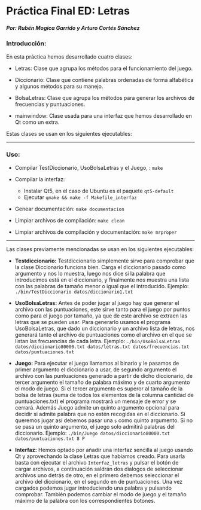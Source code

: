 # Práctica Final ED:  Letras
##### Por:  Rubén Mogica Garrido y Arturo Cortés Sánchez

### Introducción: 

En esta práctica hemos desarrollado cuatro clases: 

* Letras: Clase que agrupa los métodos para el funcionamiento del juego.

* Diccionario: Clase que contiene palabras ordenadas de forma alfabética y algunos métodos para su manejo. 

* BolsaLetras: Clase que agrupa los métodos para generar los archivos de frecuencias y puntuaciones.

* mainwindow: Clase usada para una interfaz que hemos desarrollado en Qt como un extra.

Estas clases se usan en los siguientes ejecutables:

----------------------------------------------------------------------------------------------------------------

### Uso:
* Compilar TestDiccionario, UsoBolsaLetras y el Juego, : `make`

* Compilar la interfaz: 
	* Instalar Qt5, en el caso de Ubuntu es el paquete  `qt5-default`
	* Ejecutar `qmake && make -f Makefile_interfaz`

* Genear documentación: `make documentacion`

* Limpiar archivos de compilación: `make clean`

* Limpiar archivos de compilación y documentación: `make mrproper`

----------------------------------------------------------------------------------------------------------------

Las clases previamente mencionadas se usan en los siguientes ejecutables:

* **Testdiccionario:**
Testdiccionario simplemente sirve para comprobar que la clase Diccionario funciona bien. Carga el diccionario pasado como argumento y nos lo muestra, luego nos dice si la palabra que introducimos está en el diccionario, y finalmente nos muestra una lista con las palabras de tamaño menor o igual que el introducido.
Ejemplo:
` ./bin/TestDiccionario datos/diccionario1.txt `

* **UsoBolsaLetras:**
Antes de poder jugar al juego hay que generar el archivo con las puntuaciones, este sirve tanto para el juego por puntos como para el juego por tamaño, ya que de este archivo se extraen las letras que se pueden usar. Para generarlo usamos el programa UsoBolsaLetras, que dado un diccionario y un archivo lista de letras, nos generará tanto el archivo de puntuaciones como el archivo en el que se listan las frecuencias de cada letra.
 Ejemplo:
`./bin/UsoBolsaLetras datos/diccionario80000.txt datos/letras.txt datos/frecuencias.txt datos/puntuaciones.txt `

* **Juego:**
Para ejecutar el juego llamamos al binario y le pasamos de primer argumento el diccionario a usar, de segundo argumento el archivo con las puntuaciones generado a partir de dicho diccionario, de tercer argumento el tamaño de palabra máximo y de cuarto argumento el modo de juego.
Si el tercer argumento es superor al tamaño de la bolsa de letras (suma de todos los elementos de la columna cantidad de puntuaciones.txt) el programa mostrará un mensaje de error y se cerrará. 
Además Juego admite un quinto argumento opcional para decidir si admite palabra que no estén recogidas en el diccionario. Si queremos jugar así debemos pasar una `s` como quinto argumento. Si no se pasa un quinto argumento, el juego solo admitirá palabras del diccionario.
Ejemplo:
`./bin/Juego datos/diccionario80000.txt datos/puntuaciones.txt 8 P`

* **Interfaz:**
Hemos optado por añadir una interfaz sencilla al juego usando Qt y aprovechando la clase Letras que habiamos creado. Para usarla basta con ejecutar el archivo `Interfaz_letras` y pulsar el botón de cargar archivos, a continuación saldrán dos dialogos de seleccionar archivos uno detrás de otro, en el primero debemos seleccionar el archivo del diccionario, en el segundo en de puntuaciones. Una vez cargados podemos jugar introduciendo una palabra y pulsando comprobar. También podemos cambiar el modo de juego y el tamaño máximo de la palabra con los correspondientes botones.


